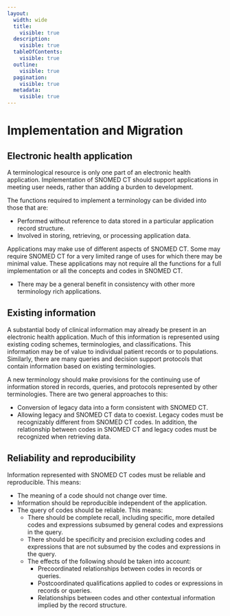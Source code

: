 ```yaml
---
layout:
  width: wide
  title:
    visible: true
  description:
    visible: true
  tableOfContents:
    visible: true
  outline:
    visible: true
  pagination:
    visible: true
  metadata:
    visible: true
---
```


# Implementation and Migration

## Electronic health application

A terminological resource is only one part of an electronic health application. Implementation of SNOMED CT should support applications in meeting user needs, rather than adding a burden to development.

The functions required to implement a terminology can be divided into those that are:

  * Performed without reference to data stored in a particular application record structure.
  * Involved in storing, retrieving, or processing application data.

Applications may make use of different aspects of SNOMED CT. Some may require SNOMED CT for a very limited range of uses for which there may be minimal value. These applications may not require all the functions for a full implementation or all the concepts and codes in SNOMED CT.

  * There may be a general benefit in consistency with other more terminology rich applications. 

## Existing information

A substantial body of clinical information may already be present in an electronic health application. Much of this information is represented using existing coding schemes, terminologies, and classifications. This information may be of value to individual patient records or to populations. Similarly, there are many queries and decision support protocols that contain information based on existing terminologies.

A new terminology should make provisions for the continuing use of information stored in records, queries, and protocols represented by other terminologies. There are two general approaches to this:

  * Conversion of legacy data into a form consistent with SNOMED CT.
  * Allowing legacy and SNOMED CT data to coexist. Legacy codes must be recognizably different from SNOMED CT codes. In addition, the relationship between codes in SNOMED CT and legacy codes must be recognized when retrieving data.

## Reliability and reproducibility

Information represented with SNOMED CT codes must be reliable and reproducible. This means:

  * The meaning of a code should not change over time.
  * Information should be reproducible independent of the application.
  * The query of codes should be reliable. This means:
    * There should be complete recall, including specific, more detailed codes and expressions subsumed by general codes and expressions in the query.
    * There should be specificity and precision excluding codes and expressions that are not subsumed by the codes and expressions in the query.
    * The effects of the following should be taken into account:
      * Precoordinated relationships between codes in records or queries.
      * Postcoordinated qualifications applied to codes or expressions in records or queries.
      * Relationships between codes and other contextual information implied by the record structure.

